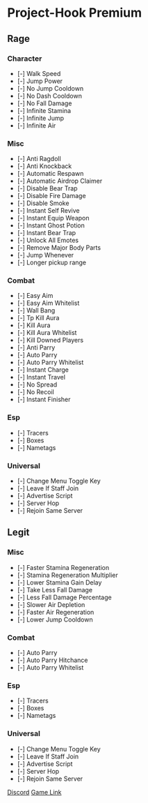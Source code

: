 # Project-Hook Premium

## Rage
### Character
* [-] Walk Speed  
* [-] Jump Power
* [-] No Jump Cooldown
* [-] No Dash Cooldown
* [-] No Fall Damage
* [-] Infinite Stamina
* [-] Infinite Jump
* [-] Infinite Air

### Misc
* [-] Anti Ragdoll
* [-] Anti Knockback
* [-] Automatic Respawn
* [-] Automatic Airdrop Claimer
* [-] Disable Bear Trap
* [-] Disable Fire Damage
* [-] Disable Smoke
* [-] Instant Self Revive
* [-] Instant Equip Weapon
* [-] Instant Ghost Potion
* [-] Instant Bear Trap
* [-] Unlock All Emotes
* [-] Remove Major Body Parts
* [-] Jump Whenever
* [-] Longer pickup range

### Combat
* [-] Easy Aim
* [-] Easy Aim Whitelist
* [-] Wall Bang
* [-] Tp Kill Aura
* [-] Kill Aura
* [-] Kill Aura Whitelist
* [-] Kill Downed Players
* [-] Anti Parry
* [-] Auto Parry
* [-] Auto Parry Whitelist
* [-] Instant Charge
* [-] Instant Travel
* [-] No Spread
* [-] No Recoil
* [-] Instant Finisher

### Esp
* [-] Tracers
* [-] Boxes
* [-] Nametags

### Universal
* [-] Change Menu Toggle Key
* [-] Leave If Staff Join
* [-] Advertise Script
* [-] Server Hop
* [-] Rejoin Same Server

## Legit
### Misc
* [-] Faster Stamina Regeneration
* [-] Stamina Regeneration Multiplier
* [-] Lower Stamina Gain Delay
* [-] Take Less Fall Damage
* [-] Less Fall Damage Percentage
* [-] Slower Air Depletion
* [-] Faster Air Regeneration
* [-] Lower Jump Cooldown

### Combat
* [-] Auto Parry
* [-] Auto Parry Hitchance
* [-] Auto Parry Whitelist

### Esp
* [-] Tracers
* [-] Boxes
* [-] Nametags

### Universal
* [-] Change Menu Toggle Key
* [-] Leave If Staff Join
* [-] Advertise Script
* [-] Server Hop
* [-] Rejoin Same Server

[Discord](https://discord.gg/A6N3nJeEsR)
[Game Link](https://www.roblox.com/games/4282985734/redir)
